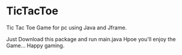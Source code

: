 # TicTacToe
Tic Tac Toe Game for pc using Java and Jframe.

Just Download this package and run main.java
Hpoe you'll enjoy the Game...
Happy gaming.
